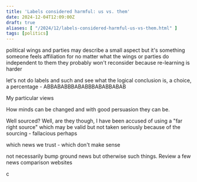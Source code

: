 ```yaml
---
title: 'Labels considered harmful: us vs. them'
date: 2024-12-04T12:09:00Z
draft: true
aliases: [ "/2024/12/labels-considered-harmful-us-vs-them.html" ]
tags: [politics]
---
```


political wings and parties may describe a small aspect but it's something someone feels affiliation for no matter what the wings or parties do independent to them they probably won't reconsider because re-learning is harder

let's not do labels and such and see what the logical conclusion is, a choice, a percentage - ABBABABBBABABBBABABBABAB

My particular views

How minds can be changed and with good persuasion they can be.

Well sourced? Well, are they though, I have been accused of using a "far right source" which may be valid but not taken seriously because of the sourcing - fallacious perhaps

which news we trust - which don't make sense

not necessarily bump ground news but otherwise such things. Review a few news comparison websites

c